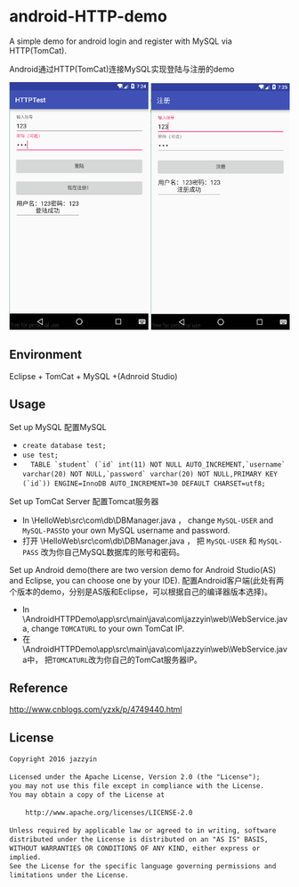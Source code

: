 android-HTTP-demo
======
A simple demo for android login and register with MySQL via HTTP(TomCat).

Android通过HTTP(TomCat)连接MySQL实现登陆与注册的demo

<img src="/1.png" width="250">
<img src="/2.png" width="250">

 Environment
-----
Eclipse + TomCat + MySQL +(Adnroid Studio)

 Usage
-----
Set up MySQL
配置MySQL
 - ```create database test;```
 - ```use test;```
 - ```  TABLE `student` (`id` int(11) NOT NULL AUTO_INCREMENT,`username` varchar(20) NOT NULL,`password` varchar(20) NOT NULL,PRIMARY KEY (`id`)) ENGINE=InnoDB AUTO_INCREMENT=30 DEFAULT CHARSET=utf8;```
	
	
Set up TomCat Server
配置Tomcat服务器
 - In \HelloWeb\src\com\db\DBManager.java ， change ```MySQL-USER``` and ```MySQL-PASS```to your own MySQL username and password.
 - 打开 \HelloWeb\src\com\db\DBManager.java ， 把 ```MySQL-USER``` 和 ```MySQL-PASS``` 改为你自己MySQL数据库的账号和密码。

 
Set up Android demo(there are two version demo for  Android Studio(AS) and Eclipse, you can choose one by your IDE).
配置Android客户端(此处有两个版本的demo，分别是AS版和Eclipse，可以根据自己的编译器版本选择)。
 - In \AndroidHTTPDemo\app\src\main\java\com\jazzyin\web\WebService.java, change ```TOMCATURL``` to your own TomCat IP.
 - 在 \AndroidHTTPDemo\app\src\main\java\com\jazzyin\web\WebService.java中， 把```TOMCATURL```改为你自己的TomCat服务器IP。
 
 Reference
-----
 http://www.cnblogs.com/yzxk/p/4749440.html
 
 License
-------
    Copyright 2016 jazzyin

    Licensed under the Apache License, Version 2.0 (the "License");
    you may not use this file except in compliance with the License.
    You may obtain a copy of the License at

        http://www.apache.org/licenses/LICENSE-2.0

    Unless required by applicable law or agreed to in writing, software
    distributed under the License is distributed on an "AS IS" BASIS,
    WITHOUT WARRANTIES OR CONDITIONS OF ANY KIND, either express or implied.
    See the License for the specific language governing permissions and
    limitations under the License.
